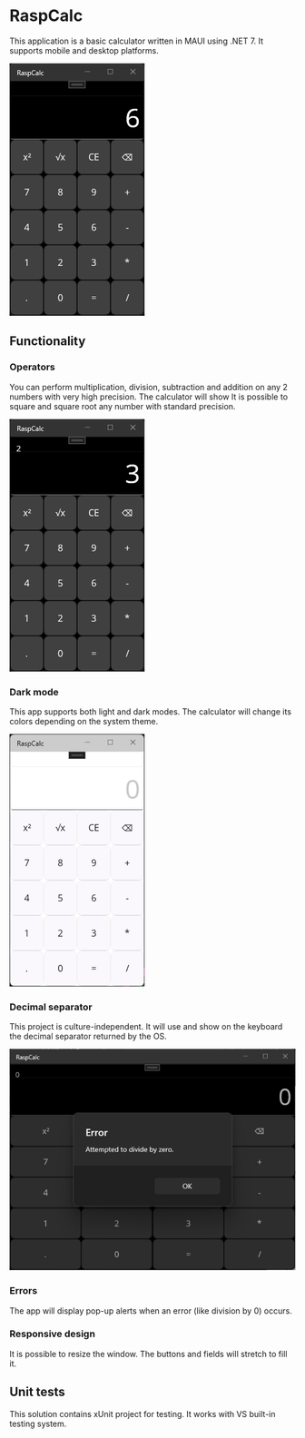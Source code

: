 # RaspCalc
This application is a basic calculator written in MAUI using .NET 7.
It supports mobile and desktop platforms.

![Program image with number 6 typed in](/RaspCalc/Screenshots/Dark6.png)


## Functionality
### Operators
You can perform multiplication, division, subtraction and addition on any 2 numbers with very high precision.
The calculator will show 
It is possible to square and square root any number with standard precision.

![Program image with number 6 typed in](/RaspCalc/Screenshots/Dark2times3.png)

### Dark mode
This app supports both light and dark modes. The calculator will change its colors depending on the system theme.

![Light theme](/RaspCalc/Screenshots/LightStart.png)

### Decimal separator
This project is culture-independent. It will use and show on the keyboard the decimal separator returned by the OS.

![Responsive design and error](/RaspCalc/Screenshots/DarkResponsiveError.png)

### Errors
The app will display pop-up alerts when an error (like division by 0) occurs.

### Responsive design
It is possible to resize the window. The buttons and fields will stretch to fill it.

## Unit tests
This solution contains xUnit project for testing. It works with VS built-in testing system.
